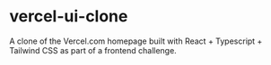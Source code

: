 # vercel-ui-clone
A clone of the Vercel.com homepage built with React + Typescript + Tailwind CSS as part of a frontend challenge. 
